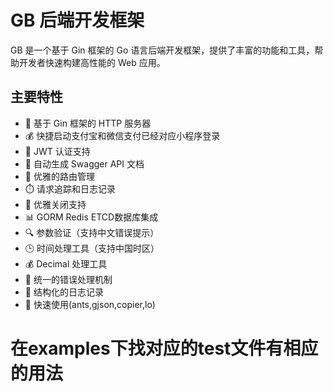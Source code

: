 # GB 后端开发框架

GB 是一个基于 Gin 框架的 Go 语言后端开发框架，提供了丰富的功能和工具，帮助开发者快速构建高性能的 Web 应用。

## 主要特性

- 🚀 基于 Gin 框架的 HTTP 服务器
- 💰 快捷启动支付宝和微信支付已经对应小程序登录
- 🔐 JWT 认证支持
- 📝 自动生成 Swagger API 文档
- 🎯 优雅的路由管理
- ⏱️ 请求追踪和日志记录
- 🔄 优雅关闭支持
- 📊 GORM Redis ETCD数据库集成
- 🔍 参数验证（支持中文错误提示）
- 🕒 时间处理工具（支持中国时区）
- 💰 Decimal 处理工具
- 🚨 统一的错误处理机制
- 📝 结构化的日志记录
- 🧰 快速使用(ants,gjson,copier,lo)

# 在examples下找对应的test文件有相应的用法